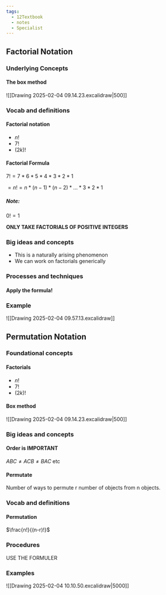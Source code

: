 ```yaml
---
tags:
  - 12Textbook
  - notes
  - Specialist
---
```

## Factorial Notation
### Underlying Concepts
#### The box method
![[Drawing 2025-02-04 09.14.23.excalidraw|500]]

### Vocab and definitions
#### Factorial notation
- $n!$
- $7!$ 
- $(2k)!$
#### Factorial Formula
$7! = 7* 6* 5* 4*3*2*1$

$=n! = n*(n-1)*(n-2)*...*3*2*1$ 
##### Note:
$0! = 1$ 

**ONLY TAKE FACTORIALS OF POSITIVE INTEGERS**
### Big ideas and concepts
- This is a naturally arising phenomenon
- We can work on factorials generically 
### Processes and techniques
#### Apply the formula!




### Example
![[Drawing 2025-02-04 09.57.13.excalidraw]]


## Permutation Notation
### Foundational concepts
#### Factorials
- $n!$
- $7!$ 
- $(2k)!$

#### Box method
![[Drawing 2025-02-04 09.14.23.excalidraw|500]]

### Big ideas and concepts
#### Order is **IMPORTANT**
$ABC \neq ACB \neq BAC \; \textrm{etc}$ 

#### Permutate
Number of ways to permute r number of objects from n objects.


### Vocab and definitions
#### Permutation
$\frac{n!}{(n-r)!}$

### Procedures 
USE THE FORMULER 

### Examples
![[Drawing 2025-02-04 10.10.50.excalidraw|5000]]
